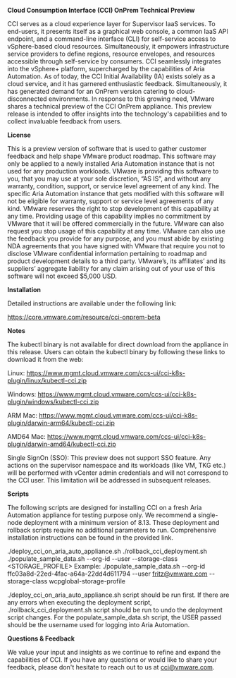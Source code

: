 **Cloud Consumption Interface (CCI) OnPrem Technical Preview**

CCI serves as a cloud experience layer for Supervisor IaaS services. To end-users, it presents itself as a graphical web console, a common IaaS API endpoint, and a command-line interface (CLI) for self-service access to vSphere-based cloud resources. Simultaneously, it empowers infrastructure service providers to define regions, resource envelopes, and resources accessible through self-service by consumers. CCI seamlessly integrates into the vSphere+ platform, supercharged by the capabilities of Aria Automation. As of today, the CCI Initial Availability (IA) exists solely as a cloud service, and it has garnered enthusiastic feedback. Simultaneously, it has generated demand for an OnPrem version catering to cloud-disconnected environments. In response to this growing need, VMware shares a technical preview of the CCI OnPrem appliance. This preview release is intended to offer insights into the technology's capabilities and to collect invaluable feedback from users.

**License**

This is a preview version of software that is used to gather customer feedback and help shape VMware product roadmap. This software may only be applied to a newly installed Aria Automation instance that is not used for any production workloads. VMware is providing this software to you, that you may use at your sole discretion, “AS IS”, and without any warranty, condition, support, or service level agreement of any kind. The specific Aria Automation instance that gets modified with this software will not be eligible for warranty, support or service level agreements of any kind. VMware reserves the right to stop development of this capability at any time. Providing usage of this capability implies no commitment by VMware that it will be offered commercially in the future. VMware can also request you stop usage of this capability at any time. VMware can also use the feedback you provide for any purpose, and you must abide by existing NDA agreements that you have signed with VMware that require you not to disclose VMware confidential information pertaining to roadmap and product development details to a third party. VMware’s, its affiliates’ and its suppliers’ aggregate liability for any claim arising out of your use of this software will not exceed $5,000 USD.

**Installation**

Detailed instructions are available under the following link: 

https://core.vmware.com/resource/cci-onprem-beta


**Notes**

The kubectl binary is not available for direct download from the appliance in this release. Users can obtain the kubectl binary by following these links to download it from the web:

Linux: https://www.mgmt.cloud.vmware.com/ccs-ui/cci-k8s-plugin/linux/kubectl-cci.zip

Windows: https://www.mgmt.cloud.vmware.com/ccs-ui/cci-k8s-plugin/windows/kubectl-cci.zip

ARM Mac: https://www.mgmt.cloud.vmware.com/ccs-ui/cci-k8s-plugin/darwin-arm64/kubectl-cci.zip

AMD64 Mac: https://www.mgmt.cloud.vmware.com/ccs-ui/cci-k8s-plugin/darwin-amd64/kubectl-cci.zip


Single SignOn (SSO): This preview does not support SSO feature. Any actions on the supervisor namespace and its workloads (like VM, TKG etc.) will be performed with vCenter admin credentials and will not correspond to the CCI user. This limitation will be addressed in subsequent releases.

**Scripts**

The following scripts are designed for installing CCI on a fresh Aria Automation appliance for testing purpose only. We recommend a single-node deployment with a minimum version of 8.13. These deployment and rollback scripts require no additional parameters to run. Comprehensive installation instructions can be found in the provided link. 

./deploy_cci_on_aria_auto_appliance.sh
./rollback_cci_deployment.sh
./populate_sample_data.sh --org-id <UUID> --user <USER> --storage-class <STORAGE_PROFILE>
Example: ./populate_sample_data.sh --org-id ffc03a8d-22ed-4fac-a64a-22dd4d611794 --user fritz@vmware.com --storage-class wcpglobal-storage-profile


 ./deploy_cci_on_aria_auto_appliance.sh script should be run first. If there are any errors when executing the deployment script, ./rollback_cci_deployment.sh script should be run to undo the deployment script changes.
For the populate_sample_data.sh script, the USER passed should be the username used for logging into Aria Automation.

**Questions & Feedback**

We value your input and insights as we continue to refine and expand the capabilities of CCI. If you have any questions or would like to share your feedback, please don't hesitate to reach out to us at cci@vmware.com. 
